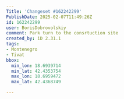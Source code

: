 ```yaml
---
Title: 'Changeset #162242299'
PublishDate: 2025-02-07T11:49:26Z
id: 162242299
user: BorisDobrovolskiy
comment: Park turn to the consrtuction site
created_by: iD 2.31.1
tags:
- Montenegro
- Tivat
bbox:
  min_lon: 18.6939714
  min_lat: 42.4353754
  max_lon: 18.6959472
  max_lat: 42.4368749

---
```

